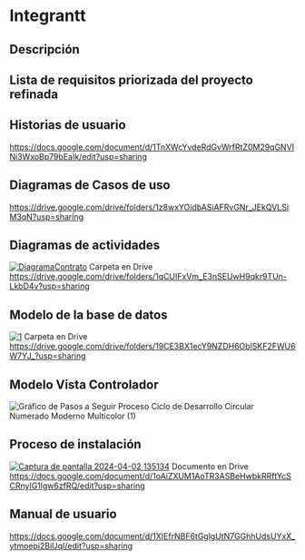 # Integrantt

## Descripción 

## Lista de requisitos priorizada del proyecto refinada

## Historias de usuario
https://docs.google.com/document/d/1TnXWcYvdeRdGvWrfRtZ0M29qGNVINi3WxoBp79bEaIk/edit?usp=sharing

## Diagramas de Casos de uso
https://drive.google.com/drive/folders/1z8wxYOidbASiAFRvGNr_JEkQVLSiM3qN?usp=sharing

## Diagramas de actividades
[![DiagramaContrato](https://github.com/111linblink/integradora-II/assets/116209151/058269fa-9604-47e6-b6e0-4937ac9dfbb6)](https://drive.google.com/drive/folders/1qCUIFxVm_E3nSEUwH9qkr9TUn-LkbD4v?usp=sharing)
Carpeta en Drive
https://drive.google.com/drive/folders/1qCUIFxVm_E3nSEUwH9qkr9TUn-LkbD4v?usp=sharing


## Modelo de la base de datos 
[![1](https://github.com/111linblink/integradora-II/assets/116209151/70531d63-3bbe-45ba-a156-c069c572ad22)](https://drive.google.com/drive/folders/19CE3BX1ecY9NZDH6OblSKF2FWU6W7YJ_?usp=sharing)
Carpeta en Drive
https://drive.google.com/drive/folders/19CE3BX1ecY9NZDH6OblSKF2FWU6W7YJ_?usp=sharing


## Modelo Vista Controlador
![Gráfico de Pasos a Seguir Proceso Ciclo de Desarrollo Circular Numerado Moderno Multicolor (1)](https://github.com/111linblink/integradora-II/assets/146273461/57542883-f598-4129-b961-d46514effc19)

## Proceso de instalación
[![Captura de pantalla 2024-04-02 135134](https://github.com/111linblink/integradora-II/assets/116209151/6b7f620f-d273-48b0-9c2c-f81476b5085f)](https://docs.google.com/document/d/1oAiZXUM1AoTR3ASBeHwbkRRftYcSCRnylG1lgw6zfRQ/edit?usp=sharing)
Documento en Drive
https://docs.google.com/document/d/1oAiZXUM1AoTR3ASBeHwbkRRftYcSCRnylG1lgw6zfRQ/edit?usp=sharing

## Manual de usuario
https://docs.google.com/document/d/1XIEfrNBF6tGglgUtN7GGhhUdsUYxX_ytmoepi2BiUqI/edit?usp=sharing








